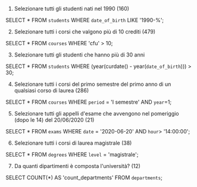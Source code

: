 1. Selezionare tutti gli studenti nati nel 1990 (160)

SELECT *
FROM `students`
WHERE `date_of_birth` 
LIKE '1990-%';

2. Selezionare tutti i corsi che valgono più di 10 crediti (479)

SELECT *
FROM `courses`
WHERE 'cfu' > 10;

3. Selezionare tutti gli studenti che hanno più di 30 anni

SELECT *
FROM `students`
WHERE (year(curdate() - year(`date_of_birth`))) > 30;

4. Selezionare tutti i corsi del primo semestre del primo anno di un qualsiasi corso di laurea (286)

SELECT *
FROM `courses`
WHERE `period` = 'I semestre'
  AND `year`=1;

5. Selezionare tutti gli appelli d'esame che avvengono nel pomeriggio (dopo le 14) del 20/06/2020 (21)

SELECT *
FROM `exams`
WHERE `date` = '2020-06-20'
  AND `hour`> '14:00:00';

6. Selezionare tutti i corsi di laurea magistrale (38)

SELECT *
FROM `degrees`
WHERE `level` = 'magistrale';

7. Da quanti dipartimenti è composta l'università? (12)

SELECT COUNT(*) AS 'count_departments'
FROM `departments`;